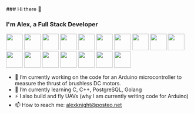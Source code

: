 <link rel="stylesheet" href="https://cdn.jsdelivr.net/gh/devicons/devicon@v2.15.1/devicon.min.css">
### Hi there 👋

          
<!--
**serene-machine/serene-machine** is a ✨ _special_ ✨ repository because its `README.md` (this file) appears on your GitHub profile.

Here are some ideas to get you started:

-->
### I'm Alex, a Full Stack Developer

<p>
 <img src="https://cdn.jsdelivr.net/gh/devicons/devicon/icons/html5/html5-original.svg" width="45" height="45"/>
 <img src="https://cdn.jsdelivr.net/gh/devicons/devicon/icons/css3/css3-original.svg" width="45" height="45" />
 <img src="https://cdn.jsdelivr.net/gh/devicons/devicon/icons/sass/sass-original.svg" width="45" height="45" />
 <img src="https://cdn.jsdelivr.net/gh/devicons/devicon/icons/javascript/javascript-original.svg" width="45" height="45" /> 
 <img src="https://cdn.jsdelivr.net/gh/devicons/devicon/icons/nodejs/nodejs-original.svg" width="45" height="45" />
 <img src="https://cdn.jsdelivr.net/gh/devicons/devicon/icons/react/react-original-wordmark.svg" width="45" height="45" />       
 <i class="devicon-express-original-wordmark"></i>  
 <img src="https://cdn.jsdelivr.net/gh/devicons/devicon/icons/mongodb/mongodb-original-wordmark.svg" width="45" height="45" />
 <img src="https://cdn.jsdelivr.net/gh/devicons/devicon/icons/postgresql/postgresql-original-wordmark.svg" width="45" height="45" />
 <img src="https://cdn.jsdelivr.net/gh/devicons/devicon/icons/linux/linux-original.svg" width="45" height="45" /> 
 <img src="https://cdn.jsdelivr.net/gh/devicons/devicon/icons/ubuntu/ubuntu-plain-wordmark.svg" width="45" height="45" />         
 <img src="https://cdn.jsdelivr.net/gh/devicons/devicon/icons/nginx/nginx-original.svg" width="45" height="45" /> 
 <img src="https://cdn.jsdelivr.net/gh/devicons/devicon/icons/arduino/arduino-original-wordmark.svg" width="45" height="45" />
 <img src="https://cdn.jsdelivr.net/gh/devicons/devicon/icons/c/c-original.svg" width="45" height="45" />
 <img src="https://cdn.jsdelivr.net/gh/devicons/devicon/icons/cplusplus/cplusplus-original.svg" width="45" height="45" />            
 <img src="https://cdn.jsdelivr.net/gh/devicons/devicon/icons/git/git-original-wordmark.svg" width="45" height="45" />
  <img src="https://cdn.jsdelivr.net/gh/devicons/devicon/icons/github/github-original-wordmark.svg" width="45" height="45"/>
<img src="https://cdn.jsdelivr.net/gh/devicons/devicon/icons/digitalocean/digitalocean-original-wordmark.svg" width="45" height="45" />
          
</p>
                                        
          
          
          
- 🔭 I’m currently working on the code for an Arduino microcontroller to measure the thrust of brushless DC motors.
- 🌱 I’m currently learning C, C++, PostgreSQL, Golang
- ⚡ I also build and fly UAVs (why I am currently writing code for Arduino)
- 📫 How to reach me: alexknight@posteo.net
